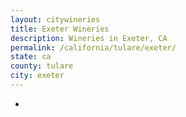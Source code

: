 ```yaml
---
layout: citywineries
title: Exeter Wineries
description: Wineries in Exeter, CA
permalink: /california/tulare/exeter/
state: ca
county: tulare
city: exeter
---
```

-
